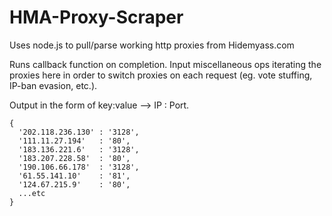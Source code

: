 HMA-Proxy-Scraper
=================

Uses node.js to pull/parse working http proxies from Hidemyass.com

Runs callback function on completion. Input miscellaneous ops iterating the proxies here in order to switch proxies on each request (eg. vote stuffing, IP-ban evasion, etc.).

Output in the form of key:value --> IP : Port.
```
{ 
  '202.118.236.130' : '3128',
  '111.11.27.194'   : '80',
  '183.136.221.6'   : '3128',
  '183.207.228.58'  : '80',
  '190.106.66.178'  : '3128',
  '61.55.141.10'    : '81',
  '124.67.215.9'    : '80',
  ...etc
}
```

